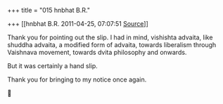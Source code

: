 +++
title = "015 hnbhat B.R."

+++
[[hnbhat B.R.	2011-04-25, 07:07:51 [Source](https://groups.google.com/g/samskrita/c/8DOwK2GjMcM)]]



Thank you for pointing out the slip. I had in mind, vishishta advaita, like shuddha advaita, a modified form of advaita, towards liberalism through Vaishnava movement, towards dvita philosophy and onwards.

But it was certainly a hand slip.

  

Thank you for bringing to my notice once again.



